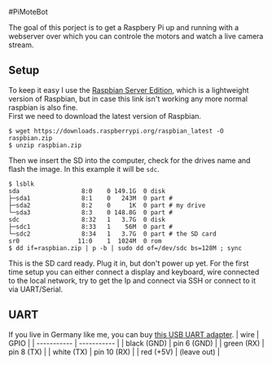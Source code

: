 #PiMoteBot

The goal of this porject is to get a Raspbery Pi up and running with a webserver over which you can controle the motors and watch a live camera stream.

## Setup

To keep it easy I use  the [Raspbian Server Edition](http://elinux.org/RPi_Distributions#Raspbian_Server_Edition), which is a lightweight version of Raspbian, but in case this link isn't working any more normal raspbian is also fine.</br>
First we need to download the latest version of Raspbian.
```
$ wget https://downloads.raspberrypi.org/raspbian_latest -O raspbian.zip
$ unzip raspbian.zip
```
Then we insert the SD into the computer, check for the drives name and flash the image. In this example it will be `sdc`.
```
$ lsblk
sda                 8:0    0 149.1G  0 disk 
├─sda1              8:1    0   243M  0 part # 
├─sda2              8:2    0     1K  0 part # my drive
└─sda3              8:3    0 148.8G  0 part #
sdc                 8:32   1   3.7G  0 disk  
├─sdc1              8:33   1    56M  0 part #
└─sdc2              8:34   1   3.7G  0 part # the SD card
sr0                11:0    1  1024M  0 rom 
$ dd if=raspbian.zip | p -b | sudo dd of=/dev/sdc bs=128M ; sync
```
This is the SD card ready. Plug it in, but don't power up yet. For the first time setup you can either connect a display and keyboard, wire connected to the local network, try to get the Ip and connect via SSH or connect to it via UART/Serial.

## UART

If you live in Germany like me, you can buy [this USB UART adapter](www.amazon.de/dp/B008AGDTA4/).
| wire        | GPIO        |
| ----------- | ----------- |
| black (GND) | pin 6 (GND) |
| green (RX)  | pin 8 (TX)  |
| white (TX)  | pin 10 (RX) |
| red (+5V)   | (leave out) |

